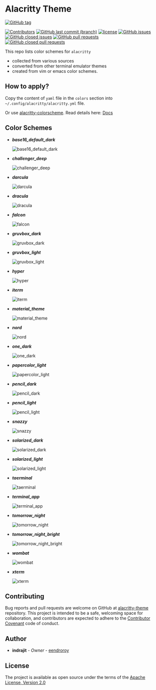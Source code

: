 # Alacritty Theme

[![GitHub tag](https://img.shields.io/github/tag/eendroroy/alacritty-theme.svg)](https://github.com/eendroroy/alacritty-theme/tags)

[![Contributors](https://img.shields.io/github/contributors/eendroroy/alacritty-theme.svg)](https://github.com/eendroroy/alacritty-theme/graphs/contributors)
[![GitHub last commit (branch)](https://img.shields.io/github/last-commit/eendroroy/alacritty-theme/master.svg)](https://github.com/eendroroy/alacritty-theme)
[![license](https://img.shields.io/github/license/eendroroy/alacritty-theme.svg)](https://github.com/eendroroy/alacritty-theme/blob/master/LICENSE)
[![GitHub issues](https://img.shields.io/github/issues/eendroroy/alacritty-theme.svg)](https://github.com/eendroroy/alacritty-theme/issues)
[![GitHub closed issues](https://img.shields.io/github/issues-closed/eendroroy/alacritty-theme.svg)](https://github.com/eendroroy/alacritty-theme/issues?q=is%3Aissue+is%3Aclosed)
[![GitHub pull requests](https://img.shields.io/github/issues-pr/eendroroy/alacritty-theme.svg)](https://github.com/eendroroy/alacritty-theme/pulls)
[![GitHub closed pull requests](https://img.shields.io/github/issues-pr-closed/eendroroy/alacritty-theme.svg)](https://github.com/eendroroy/alacritty-theme/pulls?q=is%3Apr+is%3Aclosed)

This repo lists color schemes for `alacritty`

- collected from various sources
- converted from other terminal emulator themes
- created from vim or emacs color schemes.

## How to apply?

Copy the content of `yaml` file in the `colors` section into `~/.config/alacritty/alacritty.yml` file.

Or use [alacritty-colorscheme](https://github.com/toggle-corp/alacritty-colorscheme). Read details here: [Docs](https://github.com/toggle-corp/alacritty-colorscheme/blob/master/README.md)

## Color Schemes

- **_base16_default_dark_**

  ![base16_default_dark](images/base16_default_dark.png)

- **_challenger_deep_**

  ![challenger_deep](images/challenger_deep.png)

- **_darcula_**

  ![darcula](images/darcula.png)

- **_dracula_**

  ![dracula](images/dracula.png)

- **_falcon_**

  ![falcon](images/falcon.png)

- **_gruvbox_dark_**

  ![gruvbox_dark](images/gruvbox_dark.png)

- **_gruvbox_light_**

  ![gruvbox_light](images/gruvbox_light.png)

- **_hyper_**

  ![hyper](images/hyper.png)

- **_iterm_**

  ![iterm](images/iterm.png)

- **_material_theme_**

  ![material_theme](images/material_theme.png)

- **_nord_**

  ![nord](images/nord.png)

- **_one_dark_**

  ![one_dark](images/one_dark.png)

- **_papercolor_light_**

  ![papercolor_light](images/papercolor_light.png)

- **_pencil_dark_**

  ![pencil_dark](images/pencil_dark.png)

- **_pencil_light_**

  ![pencil_light](images/pencil_light.png)

- **_snazzy_**

  ![snazzy](images/snazzy.png)

- **_solarized_dark_**

  ![solarized_dark](images/solarized_dark.png)

- **_solarized_light_**

  ![solarized_light](images/solarized_light.png)

- **_taerminal_**

  ![taerminal](images/taerminal.png)

- **_terminal_app_**

  ![terminal_app](images/terminal_app.png)

- **_tomorrow_night_**

  ![tomorrow_night](images/tomorrow_night.png)

- **_tomorrow_night_bright_**

  ![tomorrow_night_bright](images/tomorrow_night_bright.png)

- **_wombat_**

  ![wombat](images/wombat.png)

- **_xterm_**

  ![xterm](images/xterm.png)


## Contributing

Bug reports and pull requests are welcome on GitHub at [alacritty-theme](https://github.com/eendroroy/alacritty-theme) repository.
This project is intended to be a safe, welcoming space for collaboration, and contributors are expected to adhere to the [Contributor Covenant](http://contributor-covenant.org) code of conduct.

## Author

* **indrajit** - *Owner* - [eendroroy](https://github.com/eendroroy)

## License

The project is available as open source under the terms of the [Apache License, Version 2.0](LICENSE)
